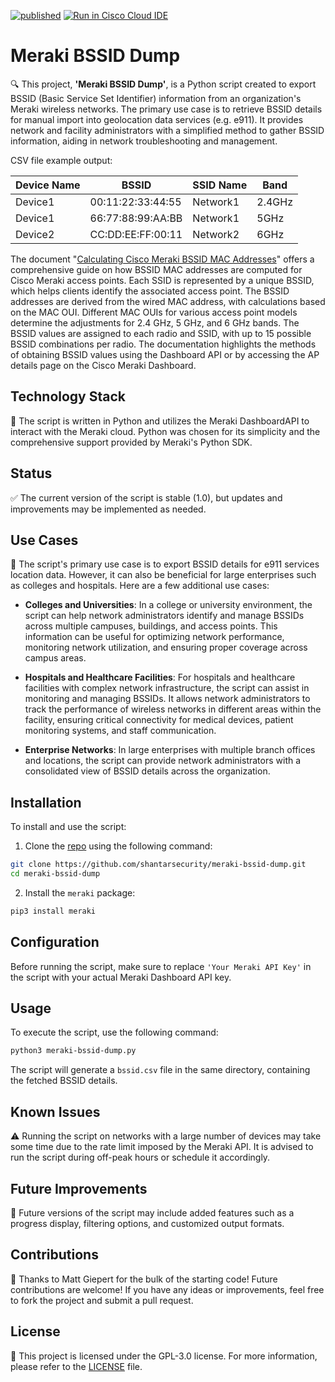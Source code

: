 [![published](https://static.production.devnetcloud.com/codeexchange/assets/images/devnet-published.svg)](https://developer.cisco.com/codeexchange/github/repo/shantarsecurity/meraki-bssid-dump)
[![Run in Cisco Cloud IDE](https://static.production.devnetcloud.com/codeexchange/assets/images/devnet-runable-icon.svg)](https://developer.cisco.com/devenv/?id=devenv-vscode-base&GITHUB_SOURCE_REPO=https://github.com/shantarsecurity/meraki-bssid-dump)
# Meraki BSSID Dump

🔍 This project, **'Meraki BSSID Dump'**, is a Python script created to export BSSID (Basic Service Set Identifier) information from an organization's Meraki wireless networks. The primary use case is to retrieve BSSID details for manual import into geolocation data services (e.g. e911). It provides network and facility administrators with a simplified method to gather BSSID information, aiding in network troubleshooting and management.

CSV file example output:

| Device Name | BSSID              | SSID Name | Band  |
|-------------|--------------------|-----------|-------|
| Device1     | 00:11:22:33:44:55  | Network1  | 2.4GHz|
| Device1     | 66:77:88:99:AA:BB  | Network1  | 5GHz  |
| Device2     | CC:DD:EE:FF:00:11  | Network2  | 6GHz|

The document "[Calculating Cisco Meraki BSSID MAC Addresses](https://documentation.meraki.com/MR/Wi-Fi_Basics_and_Best_Practices/Calculating_Cisco_Meraki_BSSID_MAC_Addresses)" offers a comprehensive guide on how BSSID MAC addresses are computed for Cisco Meraki access points. Each SSID is represented by a unique BSSID, which helps clients identify the associated access point. The BSSID addresses are derived from the wired MAC address, with calculations based on the MAC OUI. Different MAC OUIs for various access point models determine the adjustments for 2.4 GHz, 5 GHz, and 6 GHz bands. The BSSID values are assigned to each radio and SSID, with up to 15 possible BSSID combinations per radio. The documentation highlights the methods of obtaining BSSID values using the Dashboard API or by accessing the AP details page on the Cisco Meraki Dashboard.

## Technology Stack

🔧 The script is written in Python and utilizes the Meraki DashboardAPI to interact with the Meraki cloud. Python was chosen for its simplicity and the comprehensive support provided by Meraki's Python SDK.

## Status

✅ The current version of the script is stable (1.0), but updates and improvements may be implemented as needed.

## Use Cases

🎯 The script's primary use case is to export BSSID details for e911 services location data. However, it can also be beneficial for large enterprises such as colleges and hospitals. Here are a few additional use cases:

- **Colleges and Universities**: In a college or university environment, the script can help network administrators identify and manage BSSIDs across multiple campuses, buildings, and access points. This information can be useful for optimizing network performance, monitoring network utilization, and ensuring proper coverage across campus areas.

- **Hospitals and Healthcare Facilities**: For hospitals and healthcare facilities with complex network infrastructure, the script can assist in monitoring and managing BSSIDs. It allows network administrators to track the performance of wireless networks in different areas within the facility, ensuring critical connectivity for medical devices, patient monitoring systems, and staff communication.

- **Enterprise Networks**: In large enterprises with multiple branch offices and locations, the script can provide network administrators with a consolidated view of BSSID details across the organization.  

## Installation

To install and use the script:

1. Clone the [repo](https://github.com/shantarsecurity/meraki-bssid-dump) using the following command:

```bash
git clone https://github.com/shantarsecurity/meraki-bssid-dump.git
cd meraki-bssid-dump
```

2. Install the `meraki` package:

```bash
pip3 install meraki
```

## Configuration

Before running the script, make sure to replace `'Your Meraki API Key'` in the script with your actual Meraki Dashboard API key.

## Usage

To execute the script, use the following command:

```bash
python3 meraki-bssid-dump.py
```

The script will generate a `bssid.csv` file in the same directory, containing the fetched BSSID details.

## Known Issues

⚠️ Running the script on networks with a large number of devices may take some time due to the rate limit imposed by the Meraki API. It is advised to run the script during off-peak hours or schedule it accordingly.

## Future Improvements

🔮 Future versions of the script may include added features such as a progress display, filtering options, and customized output formats.

## Contributions

🤝 Thanks to Matt Giepert for the bulk of the starting code! Future contributions are welcome! If you have any ideas or improvements, feel free to fork the project and submit a pull request.

## License

📜 This project is licensed under the GPL-3.0 license. For more information, please refer to the [LICENSE](LICENSE) file.
